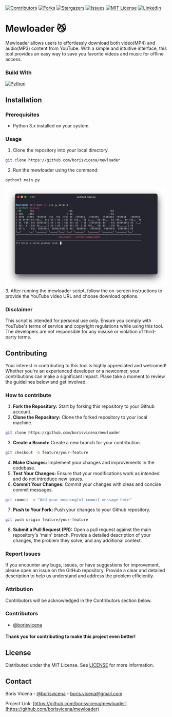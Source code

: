 [![Contributors][contributors-shield]][contributors-url]
[![Forks][forks-shield]][forks-url]
[![Stargazers][stars-shield]][stars-url]
[![Issues][issues-shield]][issues-url]
[![MIT License][license-shield]][license-url]
[![LinkedIn][linkedin-shield]][linkedin-url]

<!-- MAIN SECTION-->
# Mewloader 😼

Mewloader allows users to effortlessly download both video(MP4) and audio(MP3) content from YouTube. With a simple and intuitive interface, this tool provides an easy way to save you favorite videos and music for offline access.

### Build With
[![Python][Python]][Python-url]

<!-- INSTALLATION SECTION-->
## Installation

### Prerequisites
* Python 3.x installed on your system.

### Usage

1. Clone the repository into your local directory.
```bash
git clone https://github.com/borisvicena/mewloader
```
2. Run the mewloader using the command:
```bash
python3 main.py
```
![Screenshot](/static/mewloader_screenshot.png)
3. After running the mewloader script, follow the on-screen instructions to provide the YouTube video URL and choose download options.

### Disclaimer

This script is intended for personal use only. Ensure you comply with YouTube's terms of service and copyright regulations while using this tool. The developers are not responsible for any misuse or violation of third-party terms.


<!-- CONTRIBUTING SECTION-->
## Contributing

Your interest in contributing to this tool is highly appreciated and welcomed!
Whether you're an experienced developer or a newcomer, your contributions can make a significant impact. Plase take a moment to review the guidelines below and get involved.

### How to contribute
1. <b>Fork the Repository:</b> Start by forking this repository to your Github account.
2. <b>Clone the Repository:</b> Clone the forked repository to your local machine.
```bash
git clone https://github.com/borisvicena/mewloader
```
3. <b>Create a Branch:</b> Create a new branch for your contribution.
```bash
git checkout -b feature/your-feature
```
4. <b>Make Changes:</b> Implement your changes and improvements in the codebase.
5. <b>Test Your Changes:</b> Ensure that your modifications work as intended and do not introduce new issues.
6. <b>Commit Your Changes:</b> Commit your changes with cleas and concise commit messages.
```bash
git commit -m "Add your meaningful commit message here"
```
7. <b>Push to Your Fork:</b> Push your changes to your Github repository.
```bash
git push origin feature/your-feature
```
8. <b>Submit a Pull Request (PR):</b> Open a pull request against the main repository's 'main' branch. Provide a detailed description of your changes, the problem they solve, and any additional context.

### Report Issues

If you encounter any bugs, issues, or have suggestions for improvement, please open an issue on the GitHub repository. Provide a clear and detailed description to help us understand and address the problem efficiently.

### Attribution

Contributors will be acknowledged in the Contributors section below.

### Contributors
* [@borisvicena](https://github.com/borisvicena)

#### Thank you for contributing to make this project even better!


<!-- LICENSE SECTION-->
## License

Distributed under the MIT License. See [LICENSE](https://choosealicense.com/licenses/mit/) for more information.


<!-- CONTACT SECTION-->
## Contact

Boris Vicena - [@borisvicena](https://linkedin.com/in/borisvicena) - boris.vicena@gmail.com

Project Link: [https://github.com/borisvicena/mewloader](https://github.com/borisvicena/mewloader)


<!-- MARKDOWN LINKS -->
[contributors-shield]: https://img.shields.io/github/contributors/borisvicena/mewloader.svg?style=for-the-badge
[contributors-url]: https://github.com/borisvicena/mewloader/graphs/contributors

[forks-shield]: https://img.shields.io/github/forks/borisvicena/mewloader.svg?style=for-the-badge
[forks-url]: https://github.com/borisvicena/mewloader/network/members
[stars-shield]: https://img.shields.io/github/stars/borisvicena/mewloader.svg?style=for-the-badge
[stars-url]: https://github.com/borisvicena/mewloader/stargazers
[issues-shield]: https://img.shields.io/github/issues/borisvicena/mewloader.svg?style=for-the-badge
[issues-url]: https://github.com/borisvicena/mewloader/issues
[license-shield]: https://img.shields.io/github/license/borisvicena/mewloader.svg?style=for-the-badge
[license-url]: https://github.com/borisvicena/mewloader/blob/master/LICENSE.txt
[linkedin-shield]: https://img.shields.io/badge/-LinkedIn-black.svg?style=for-the-badge&logo=linkedin&colorB=555
[linkedin-url]: https://linkedin.com/in/borisvicena
[Python]: https://img.shields.io/badge/python-306998?style=for-the-badge&logo=python&logoColor=white
[Python-url]: https://www.python.org